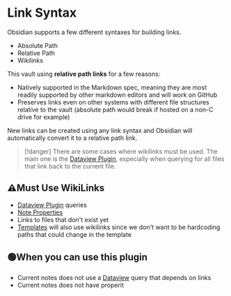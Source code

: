 # Link Syntax

Obsidian supports a few different syntaxes for building links.  

- Absolute Path
- Relative Path
- Wikilinks

This vault using **relative path links** for a few reasons:

- Natively supported in the Markdown spec, meaning they are most readily supported by other markdown editors and will work on GitHub
- Preserves links even on other systems with different file structures relative to the vault (absolute path would break if hosted on a non-C drive for example)

New links can be created using any link syntax and Obsidian will automatically convert it to a relative path link.

> [!danger]
> There are some cases where wikilinks must be used. The main one is the [Dataview Plugin](../plugins/plugins/Dataview%20Plugin.md), especially when querying for all files that link back to the current file.

## ⚠️Must Use WikiLinks

- [Dataview Plugin](../plugins/plugins/Dataview%20Plugin.md) queries
- [Note Properties](Note%20Properties.md)
- Links to files that don't exist yet
- [Templates](../templates/Templates.base) will also use wikilinks since we don't want to be hardcoding paths that could change in the template

## 🟢When you can use this plugin

- Current notes does not use a [Dataview](../plugins/plugins/Dataview%20Plugin.md) query that depends on links
- Current notes does not have properit